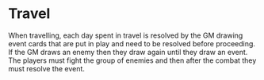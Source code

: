 # Travel

When travelling, each day spent in travel is resolved by the GM drawing event cards that are put in play and need to be resolved before proceeding. If the GM draws an enemy then they draw again until they draw an event. The players must fight the group of enemies and then after the combat they must resolve the event.
